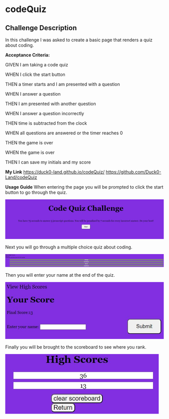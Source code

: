 #  codeQuiz

##  Challenge Description

In this challenge I was asked to create a basic page that renders a quiz about coding.

**Acceptance Criteria:**

GIVEN I am taking a code quiz

WHEN I click the start button

THEN a timer starts and I am presented with a question

WHEN I answer a question

THEN I am presented with another question

WHEN I answer a question incorrectly

THEN time is subtracted from the clock

WHEN all questions are answered or the timer reaches 0

THEN the game is over

WHEN the game is over

THEN I can save my initials and my score

**My Link**
https://duck0-land.github.io/codeQuiz/
https://github.com/Duck0-Land/codeQuiz

**Usage Guide**
When entering the page you will be prompted to click the start button to go through the quiz.

![](./assets/images/codeQuiz1.jpg)

Next you will go through a multiple choice quiz about coding.

![](./assets/images/codeQuiz2.jpg)

Then you will enter your name at the end of the quiz.

![](./assets/images/codeQuiz3.jpg)

Finally you will be brought to the scoreboard to see where you rank.

![](./assets/images/codeQuiz4.jpg)
